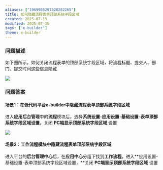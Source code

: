```yaml
---
aliases: ["1969986297520282265"]
title: 如何隐藏流程表单顶部系统字段区域
created: 2025-07-15
modified: 2025-07-15
tags: ['e-builder']
theme: e-builder
---
```


### 问题描述

如下图所示，如何关闭流程表单的顶部系统字段区域，将流程标题、提交人、部门、提交时间这些信息隐藏

![](https://myhelpdoc.oss-cn-heyuan.aliyuncs.com/mdimages/28f6259c9a69ab006a60033273b60a25.jpg)

### 问题答案

#### 场景1：在低代码平台e-builder中隐藏流程表单顶部系统字段区域

进入**应用后台管理**中的**流程**模块后，选择**系统设置-应用设置-基础设置-表单顶部系统字段区域设置**，关闭 **PC端显示顶部系统字段区域** 设置

![](https://myhelpdoc.oss-cn-heyuan.aliyuncs.com/mdimages/455eb1c31b2ede6393ed849d04a5fc4f.jpg)

#### 场景2：工作流程模块中隐藏流程表单顶部系统字段区域

进入平台的**后台管理中心**后，在**应用中心**分组下找到**工作流程**，进入**应用设置-基础设置-表单顶部系统字段区域设置，**关闭 **PC端显示顶部系统字段区域** 设置

